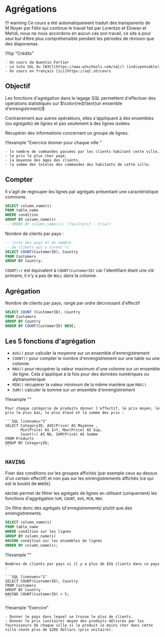 # Agrégations

!!! warning
    Ce cours a été automatiquement traduit des transparents de M.Noyer par Félix qui continue le travail fait par Lorentzo et Elowan et Mehdi, nous ne nous accordons en aucun cas son travail, ce site à pour seul but d’être plus compréhensible pendant les périodes de révision que des diaporamas.

!!!tip "Crédits"

    - Un cours de Quentin Fortier
    - Le tuto SQL du [W3C](https://www.w3schools.com/sql/) (indispensable)
    - Un cours en français [ici]https://sql.sh/cours

## Objectif

Les fonctions d'agrégation dans le lagage SQL permettent d'effectuer des opérations statistiques sur $\color{red}\text{un ensemble d'enrengistrment}$

Contrairement aux autres opérateurs, elles s'appliquent à des ensembles (ou _agrégats_) de lignes et pas seulement à des lignes isolées.

Récupérer des informations concernant un groupe de lignes.

!!!example "Exercice donner pour chaque ville "

    - le nombre de commandes passées par les clients habitant cette ville,
    - le prix le plux cher payé.
    - la moyenne des âges des clients.
    - la somme des totales des commandes des habitants de cette ville.

## Compter

Il s'agit de regrouper les lignes par agrégats présentant une caractéristique commune.

```SQL linenums="1"
SELECT column_name(s)
FROM table_name
WHERE condition
GROUP BY column_name(s)
-- ORDER BY column_name(s); (facultatif : trier)
```

Nombre de clients par pays :

```SQL linenums="1"
-- liste des pays et du nombre
-- de clients qui y vivent */
SELECT COUNT(CustomerID), Country
FROM Customers
GROUP BY Country;
```

`COUNT(∗)` est équivalent à `COUNT(CustomerID)` car l'identifiant étant une clé primaire, il n'y a pas de `NULL` dans la colonne.

## Agrégation

Nombre de clients par pays, rangé par ordre décroissant d'effectif

```SQL linenums="1"
SELECT COUNT (CustomerID), Country
FROM Customers
GROUP BY Country
ORDER BY COUNT(CustomerID) DESC;
```

## Les $5$ fonctions d'agrégation

- `AVG()` pour calculer la moyenne sur un ensemble d'enrengistrement
- `COUNT()` pour compter le nombre d'enrengistrement sur une table ou une colonne.
- `MAX()` pour récupérer la valeur maximum d'une colonne sur un ensemble de ligne. Cela s'applique à la fois pour des données numériques ou alphanumérique
- `MIN()` récupérer la valeur minimum de la même manière que `MAX()`
- `SUM()` calculer la somme sur un ensemble d'enrengistrement

!!!example ""

    Pour chaque catégorie de produits donner l'effectif, le prix moyen, le prix le plus bas, le plus élevé et la somme des prix :

    ```SQL linenums="1"
    SELECT CategoryID, AVG(Price) AS Moyenne ,
           Min(Price) AS Inf, Max(Price) AS Sup,
           Count(∗) AS Nb, SUM(Price) AS Somme
    FROM Products
    GROUP BY CategoryID;
    ```

## $\texttt{HAVING}$

Fixer des conditions sur les groupes affichés (par exemple ceux au dessus d'un certain effectif) et non pas sur les enrengistrements affichés (ce qui est le boulot de `WHERE`).

`HAVING` permet de filtrer les agrégats de lignes en utilisant (uniquement) les fonctions d'aggrégation `SUM`, `COUNT`, `AVG`, `MIN`, `MAX`.

On filtre donc des agrégats (d'enregistrements) plutôt que des enrengistrements.

```SQL linenums="1"
SELECT column_name(s)
FROM table_name
WHERE condition sur les lignes
GROUP BY column_name(s)
HAVING condition sur les ensembles de lignes
ORDER BY column_name(s);
```

!!!example ""

    Nombres de clients par pays si il y a plus de $5$ clients dans ce pays :

    ```SQL linenums="1"
    SELECT COUNT(CustomerID), Country
    FROM Customers
    GROUP BY Country
    HAVING COUNT(CustomerID) > 5;
    ```

!!!example "Exercice"

    - Donner le pays dans lequel se trouve le plus de clients.
    - Donner le prix (unitaire) moyen des produits délivrés par les fournisseurs de chaque ville si le produit le moins cher dans cette ville côute plus de $20$ dollars (prix unitaire).
